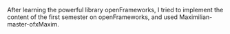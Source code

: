 After learning the powerful library  openFrameworks, I tried to implement the content of the first semester on openFrameworks, and used Maximilian-master-ofxMaxim.